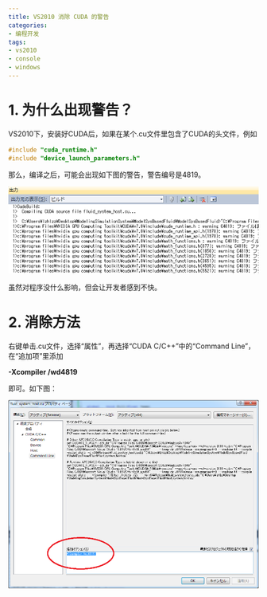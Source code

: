 ```yaml
---
title: VS2010 消除 CUDA 的警告
categories: 
- 编程开发
tags: 
- vs2010
- console
- windows
---
```


# 1. 为什么出现警告？

VS2010下，安装好CUDA后，如果在某个.cu文件里包含了CUDA的头文件，例如

```cpp
#include "cuda_runtime.h"
#include "device_launch_parameters.h"
```

那么，编译之后，可能会出现如下图的警告，警告编号是4819。

![警告4819](/images/20150529/cudawarning.png)


虽然对程序没什么影响，但会让开发者感到不快。

# 2. 消除方法

右键单击.cu文件，选择“属性”，再选择“CUDA C/C++”中的“Command Line”，在“追加项”里添加

**-Xcompiler /wd4819**

即可。如下图：

![消除警告4819](/images/20150529/wd4819.png)

